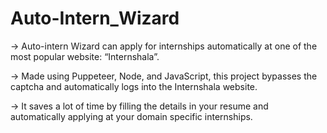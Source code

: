 # Auto-Intern_Wizard
-> Auto-intern Wizard can apply for internships automatically at one of the most popular website: “Internshala”.

-> Made using Puppeteer, Node, and JavaScript, this project bypasses the captcha and automatically logs into the Internshala website.

-> It saves a lot of time by filling the details in your resume and automatically applying at your domain specific internships.
